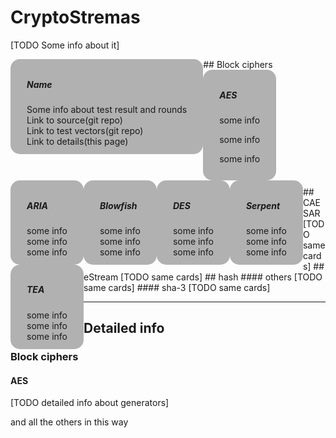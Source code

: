 # **CryptoStremas**
[TODO Some info about it]

<style>
.card {
    float: left;
    transition: 0.3s;
    border-radius: 15px;
    width: auto;
    height: auto;
    padding: 10px;
    margin: auto;
    background-color: rgba(0, 0, 0, 0.3);
}

.card:hover {
    box-shadow: 0 8px 16px 0 rgba(0,0,0,0.2);
}
.container {
    padding: 2px 16px;
}
</style>

<div class="card">
  <div class="container">
    <h5><b>Name</b></h5>
    Some info about test result and rounds</br>
    Link to source(git repo)</br>
    Link to test vectors(git repo)</br>
    Link to details(this page)</br>
  </div>
</div>
## Block ciphers
<div class="card">
  <div class="container">
    <h5><b>AES</b></h5>
    <p>some info</p>
    <p>some info</p>
    <p>some info</p>
  </div>
</div>
<div class="card">
  <div class="container">
    <h5><b>ARIA</b></h5>
    some info</br>
    some info</br>
    some info</br>
  </div>
</div>
<div class="card">
  <div class="container">
    <h5><b>Blowfish</b></h5>
    some info</br>
    some info</br>
    some info</br>
  </div>
</div>
<div class="card">
  <div class="container">
    <h5><b>DES</b></h5>
    some info</br>
    some info</br>
    some info</br>
  </div>
</div>
<div class="card">
  <div class="container">
    <h5><b>Serpent</b></h5>
    some info</br>
    some info</br>
    some info</br>
  </div>
</div>
<div class="card">
  <div class="container">
    <h5><b>TEA</b></h5>
    some info</br>
    some info</br>
    some info</br>
  </div>
</div>
</br>
</br>
</br>
</br>
</br>
</br>
</br>
</br>
</br>
</br>
</br>
</br>
## CAESAR
[TODO same cards]
## eStream
[TODO same cards]
## hash
#### others
[TODO same cards]
#### sha-3
[TODO same cards]

---
## **Detailed info**

### Block ciphers

#### AES
[TODO detailed info about generators]

and all the others in this way
